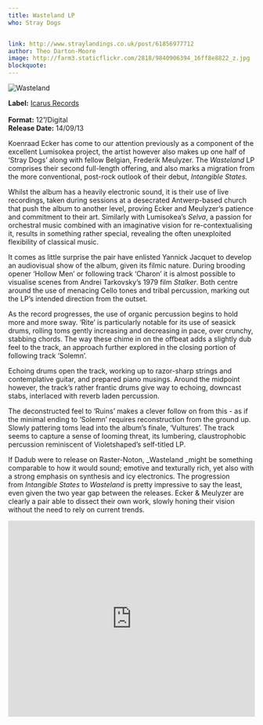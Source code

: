 ```yaml
---
title: Wasteland LP
who: Stray Dogs


link: http://www.straylandings.co.uk/post/61856977712
author: Theo Darton-Moore
image: http://farm3.staticflickr.com/2818/9840906394_16ff8e8822_z.jpg
blockquote:
---
```


![Wasteland](http://farm3.staticflickr.com/2813/9840920784_a8ca26814c_t.jpg)

**Label:** [Icarus Records](http://www.icarus.fm/)  
<br>**Format:** 12”/Digital
<br>**Release Date:** 14/09/13

Koenraad Ecker has come to our attention previously as a component of the excellent Lumisokea project, the artist however also makes up one half of ‘Stray Dogs’ along with fellow Belgian, Frederik Meulyzer. The _Wasteland_ LP comprises their second full-length offering, and also marks a migration from the more conventional, post-rock outlook of their debut, _Intangible States._

Whilst the album has a heavily electronic sound, it is their use of live recordings, taken during sessions at a desecrated Antwerp-based church that push the album to another level, proving Ecker and Meulyzer’s patience and commitment to their art. Similarly with Lumisokea’s _Selva_, a passion for orchestral music combined with an imaginative vision for re-contextualising it, results in something rather special, revealing the often unexploited flexibility of classical music. 

It comes as little surprise the pair have enlisted Yannick Jacquet to develop an audiovisual show of the album, given its filmic nature. During brooding opener ‘Hollow Men’ or following track ‘Charon’ it is almost possible to visualise scenes from Andrei Tarkovsky’s 1979 film _Stalker_. Both centre around the use of menacing Cello tones and tribal percussion, marking out the LP’s intended direction from the outset. 

As the record progresses, the use of organic percussion begins to hold more and more sway. ‘Rite’ is particularly notable for its use of seasick drums, rolling toms gently increasing and decreasing in pace, over crunchy, stabbing chords. The way these chime in on the offbeat adds a slightly dub feel to the track, an approach further explored in the closing portion of following track ‘Solemn’.

Echoing drums open the track, working up to razor-sharp strings and contemplative guitar, and prepared piano musings. Around the midpoint however, the track’s rather frantic drums give way to echoing, downcast stabs, interlaced with reverb laden percussion.

The deconstructed feel to ‘Ruins’ makes a clever follow on from this - as if the minimal ending to ‘Solemn’ requires reconstruction from the ground up. Slowly pattering toms lead into the album’s finale, ‘Vultures’. The track seems to capture a sense of looming threat, its lumbering, claustrophobic percussion reminiscent of Violetshaped’s self-titled LP. 

If Dadub were to release on Raster-Noton, _Wasteland _might be something comparable to how it would sound; emotive and texturally rich, yet also with a strong emphasis on synthesis and icy electronics. The progression from _Intangible States_ to _Wasteland_ is pretty impressive to say the least, even given the two year gap between the releases. Ecker & Meulyzer are clearly a pair able to dissect their own work, slowly honing their vision without the need to rely on current trends.

<iframe frameborder="no" height="400" scrolling="no" src="https://w.soundcloud.com/player/?url=http%3A%2F%2Fapi.soundcloud.com%2Fplaylists%2F8622425" width="100%"></iframe>
